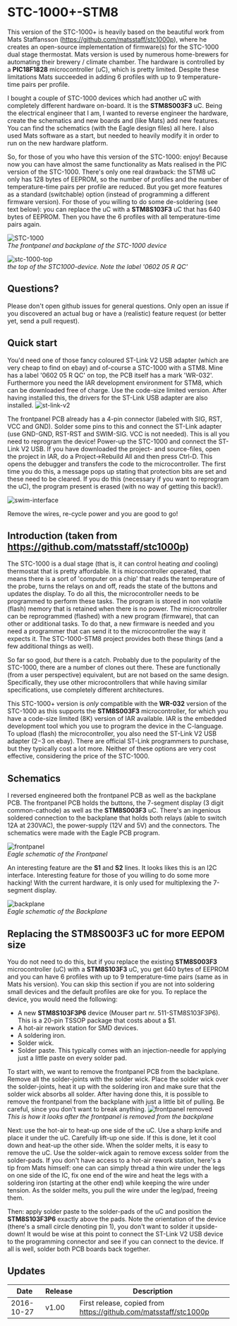STC\-1000+\-STM8
==========

This version of the STC\-1000+ is heavily based on the beautiful work from Mats Staffansson (https://github.com/matsstaff/stc1000p), where he creates an open-source implementation of firmware(s) for the STC\-1000 dual stage thermostat.
Mats version is used by numerous home-brewers for automating their brewery / climate chamber. The hardware is controlled by a **PIC18F1828** microcontroller (uC), which is pretty limited. Despite these limitations Mats succeeded in
adding 6 profiles with up to 9 temperature-time pairs per profile.

I bought a couple of STC\-1000 devices which had another uC with completely different hardware on-board. It is the **STM8S003F3** uC. Being the electrical engineer that I am, I wanted to reverse engineer
the hardware, create the schematics and new boards and (like Mats) add new features. You can find the schematics (with the Eagle design files) all here. I also used Mats software as a start, but needed to heavily modify it in order
to run on the new hardware platform.

So, for those of you who have this version of the STC\-1000: enjoy! Because now you can have almost the same functionality as Mats realised in the PIC version of the STC\-1000. There's only one real drawback: the STM8 uC
only has 128 bytes of EEPROM, so the number of profiles and the number of temperature-time pairs per profile are reduced. But you get more features as a standard (switchable) option (instead of programming a different firmware version). 
For those of you willing to do some de-soldering (see text below): you can replace the uC with a **STM8S103F3** uC that has 640 bytes of EEPROM. Then you have the 6 profiles with all temperature-time pairs again.

![STC-1000](img/frontpanel_backplane.jpg)<br>
*The frontpanel and backplane of the STC\-1000 device*

![stc-1000-top](img/stc1000_top.jpg)<br>
*the top of the STC1000\-device. Note the label '0602 05 R QC'*

Questions?
----------
Please don't open github issues for general questions. Only open an issue if you discovered an actual bug or have a (realistic) feature request (or better yet, send a pull request).

Quick start
-----------

You'd need one of those fancy coloured ST-Link V2 USB adapter (which are very cheap to find on ebay) and of-course a STC\-1000 with a STM8. Mine has a label '0602 05 R QC' on top, the PCB itself has a mark 'WR-032'. Furthermore you need
the IAR development environment for STM8, which can be downloaded free of charge. Use the code-size limited version. After having installed this, the drivers for the ST-Link USB adapter are also installed.
![st-link-v2](img/st_link_v2.png)

The frontpanel PCB already has a 4-pin connector (labeled with SIG, RST, VCC and GND). Solder some pins to this and connect the ST-Link adapter (use GND-GND, RST-RST and SWIM-SIG. VCC is not needed). This is all you need to reprogram the device! 
Power-up the STC\-1000 and connect the ST-Link V2 USB. 
If you have downloaded the project- and source-files, open the project in IAR, do a Project->Rebuild All and then press Ctrl-D. This opens the debugger and transfers the code to the microcontroller. The first time you do this, a message pops up stating that
protection bits are set and these need to be cleared. If you do this (necessary if you want to reprogram the uC), the program present is erased (with no way of getting this back!).

![swim-interface](img/swim_interface.jpg)

Remove the wires, re-cycle power and you are good to go!

Introduction (taken from https://github.com/matsstaff/stc1000p)
----------------------------------------------------------

The STC\-1000 is a dual stage (that is, it can control heating *and* cooling) thermostat that is pretty affordable. It is microcontroller operated, that means there is a sort of 'computer on a chip' that reads the temperature of the probe, turns the relays on and off, reads the state of the buttons and updates the display. 
To do all this, the microcontroller needs to be programmed to perform these tasks. The program is stored in non volatile (flash) memory that is retained when there is no power. The microcontroller can be reprogrammed (flashed) with a new program (firmware), that can other or additional tasks. 
To do that, a new firmware is needed and you need a programmer that can send it to the microcontroller the way it expects it. The STC\-1000\-STM8 project provides both these things (and a few additional things as well).

So far so good, *but* there is a catch. Probably due to the popularity of the STC\-1000, there are a number of clones out there. These are functionally (from a user perspective) equivalent, but are not based on the same design. 
Specifically, they use other microcontrollers that while having similar specifications, use completely different architectures. 

This STC\-1000+ version is *only* compatible with the **WR-032** version of the STC\-1000 as this supports the **STM8S003F3** microcontroller, for which you have a code-size limited (8K) version of IAR available. IAR is the embedded development tool which you use to program the device in the C-language.
To upload (flash) the microcontroller, you also need the ST-Link V2 USB adapter ($2-$3 on ebay). There are official ST-Link programmers to purchase, but they typically cost a lot more. Neither of these options are very cost effective, considering the price of the STC\-1000. 

Schematics
----------
I reversed engineered both the frontpanel PCB as well as the backplane PCB. The frontpanel PCB holds the buttons, the 7-segment display (3 digit common-cathode) as well as the **STM8S003F3** uC. There's an ingenious soldered connection to the
backplane that holds both relays (able to switch 12A at 230VAC), the power-supply (12V and 5V) and the connectors. The schematics were made with the Eagle PCB program.

![frontpanel](img/schematics_frontpanel.png)<br>
*Eagle schematic of the Frontpanel*

An interesting feature are the **S1** and **S2** lines. It looks likes this is an I2C interface. Interesting feature for those of you willing to do some more hacking! With the current hardware, it is only used for multiplexing the 7-segment display.

![backplane](img/schematics_backplane.png)<br>
*Eagle schematic of the Backplane*

Replacing the STM8S003F3 uC for more EEPOM size
-----------------------------------------------
You do not need to do this, but if you replace the existing **STM8S003F3** microcontroller (uC) with a **STM8S103F3** uC, you get 640 bytes of EEPROM and you can have 6 profiles with up to 9 temperature-time pairs (same as in Mats his version).
You can skip this section if you are not into soldering small devices and the default profiles are oke for you. To replace the device, you would need the following:
- A new **STM8S103F3P6** device (Mouser part nr. 511-STM8S103F3P6). This is a 20-pin TSSOP package that costs about a $1.
- A hot-air rework station for SMD devices.
- A soldering iron.
- Solder wick.
- Solder paste. This typically comes with an injection-needle for applying just a little paste on every solder pad.

To start with, we want to remove the frontpanel PCB from the backplane. Remove all the solder-joints with the solder wick. Place the solder wick over the solder-joints, heat it up with the soldering iron and make sure that the solder wick absorbs all solder.
After having done this, it is possible to remove the frontpanel from the backplane with just a little bit of pulling. Be careful, since you don't want to break anything.
![frontpanel removed](img/frontpanel_bottom_view.jpg)<br>
*This is how it looks after the frontpanel is removed from the backplane*

Next: use the hot-air to heat-up one side of the uC. Use a sharp knife and place it under the uC. Carefully lift-up one side. If this is done, let it cool down and heat-up the other side.
When the solder melts, it is easy to remove the uC. Use the solder-wick again to remove excess solder from the solder-pads.
If you don't have access to a hot-air rework station, here's a tip from Mats himself: one can can simply thread a thin wire under the legs on one side of the IC, fix one end of the wire and heat the legs with a soldering iron (starting at the other end) while keeping the wire under tension. As the solder melts, you pull the wire under the leg/pad, freeing them.

Then: apply solder paste to the solder-pads of the uC and position the **STM8S103F3P6** exactly above the pads. Note the orientation of the device (there's a small circle denoting pin 1), you don't want to solder it upside-down! It would be wise at this point to connect the ST-Link V2 USB device to the programming connector and see if
you can connect to the device. If all is well, solder both PCB boards back together.

Updates
-------

|Date|Release|Description|
|----|-------|-----------|
|2016-10-27|v1.00|First release, copied from https://github.com/matsstaff/stc1000p


